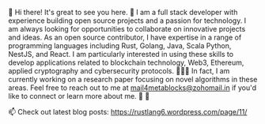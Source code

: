 👋  Hi there! It's great to see you here. 👋  I am a full stack developer with experience building open source projects and a passion for technology. I am always looking for opportunities to collaborate on innovative projects and ideas. As an open source contributor, I have expertise in a range of programming languages including Rust, Golang, Java, Scala Python, NestJS, and React. I am particularly interested in using these skills to develop applications related to blockchain technology, Web3, Ethereum,  applied cryptography and cybersecurity protocols. 🌱🌱🌱 In fact, I am currently working on a research paper focusing on novel algorithms in these areas. Feel free to reach out to me at mail4metablocks@zohomail.in if you'd like to connect or learn more about me. 👀 👀 
 
📫 Check out latest blog posts: https://rustlang6.wordpress.com/page/11/

                                     

<!---
mail4metablocks/mail4metablocks is a ✨ special ✨ repository because its `README.md` (this file) appears on your GitHub profile.
You can click the Preview link to take a look at your changes.
--->
